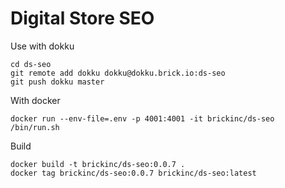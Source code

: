 # Digital Store SEO

Use with dokku
```
cd ds-seo
git remote add dokku dokku@dokku.brick.io:ds-seo
git push dokku master
```

With docker
```
docker run --env-file=.env -p 4001:4001 -it brickinc/ds-seo /bin/run.sh
```

Build
```
docker build -t brickinc/ds-seo:0.0.7 .
docker tag brickinc/ds-seo:0.0.7 brickinc/ds-seo:latest
```
